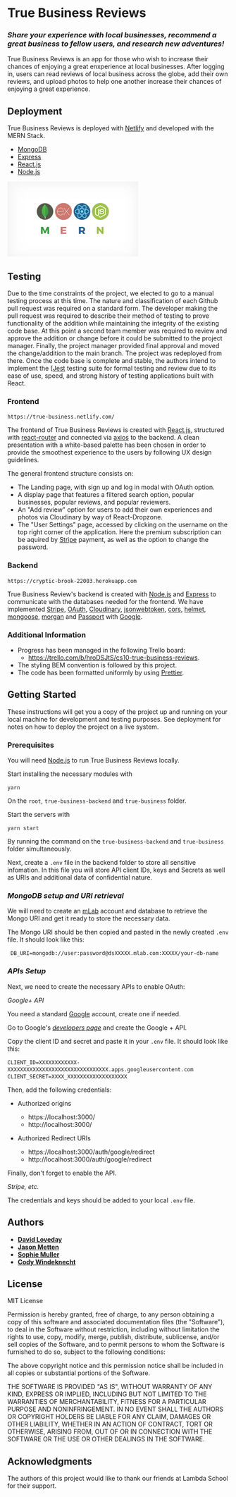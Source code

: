 # **True Business Reviews**

### _Share your experience with local businesses, recommend a great business to fellow users, and research new adventures!_

True Business Reviews is an app for those who wish to increase their chances of enjoying a great enxperience at local businesses. After logging in, users can read reviews of local business across the globe, add their own reviews, and upload photos to help one another increase their chances of enjoying a great experience.

## **Deployment**

True Business Reviews is deployed with [Netlify](https://www.netlify.com/) and developed with the MERN Stack.

- [MongoDB](https://www.mongodb.com/)
- [Express](https://www.npmjs.com/package/express)
- [React.js](https://reactjs.org/)
- [Node.js](https://nodejs.org)

![MERN](MERNSTACK.jpg)

## **Testing**

Due to the time constraints of the project, we elected to go to a manual testing process at this time. The nature and classification of each Github pull request was required on a standard form. The developer making the pull request was required to describe their method of testing to prove functionality of the addition while maintaining the integrity of the existing code base. At this point a second team member was required to review and approve the addition or change before it could be submitted to the project manager. Finally, the project manager provided final approval and moved the change/addition to the main branch. The project was redeployed from there. Once the code base is complete and stable, the authors intend to implement the [[Jest](https://jestjs.io/) testing suite for formal testing and review due to its ease of use, speed, and strong history of testing applications built with React.

### **Frontend**

```
https://true-business.netlify.com/
```

The frontend of True Business Reviews is created with [React.js](https://reactjs.org/), structured with [react-router](https://www.npmjs.com/package/react-router) and connected via [axios](https://www.npmjs.com/package/axios) to the backend.
A clean presentation with a white-based palette has been chosen in order to provide the smoothest experience to the users by following UX design guidelines.

The general frontend structure consists on:

- The Landing page, with sign up and log in modal with OAuth option.
- A display page that features a filtered search option, popular businesses, popular reviews, and popular reviewers.
- An "Add review" option for users to add their own experiences and photos via Cloudinary by way of React-Dropzone.
- The "User Settings" page, accessed by clicking on the username on the top right corner of the application. Here the premium subscription can be aquired by [Stripe](https://stripe.com) payment, as well as the option to change the password.

### **Backend**

```
https://cryptic-brook-22003.herokuapp.com
```

True Business Review's backend is created with [Node.js](https://nodejs.org) and [Express](https://www.npmjs.com/package/express) to communicate with the databases needed for the frontend. We have implemented [Stripe](https://stripe.com), [OAuth](https://oauth.net), [Cloudinary](https://cloudinary.com/), [jsonwebtoken](https://www.npmjs.com/package/jsonwebtoken), [cors](https://www.npmjs.com/package/cors), [helmet](https://www.npmjs.com/package/helmet), [mongoose](https://www.npmjs.com/package/mongoose), [morgan](https://www.npmjs.com/package/morgan) and [Passport](http://www.passportjs.org/) with [Google](https://www.npmjs.com/package/passport-google-oauth20).

### **Additional Information**

- Progress has been managed in the following Trello board:
  - https://trello.com/b/hroDSJtS/cs10-true-business-reviews.
- The styling BEM convention is followed by this project.
- The code has been formatted uniformly by using [Prettier](https://prettier.io/).

## **Getting Started**

These instructions will get you a copy of the project up and running on your local machine for development and testing purposes. See deployment for notes on how to deploy the project on a live system.

### **Prerequisites**

You will need [Node.js](https://nodejs.org) to run True Business Reviews locally.

Start installing the necessary modules with

```
yarn
```

On the `root`, `true-business-backend` and `true-business` folder.

Start the servers with

```
yarn start
```

By running the command on the `true-business-backend` and `true-business` folder simultaneously.

Next, create a `.env` file in the backend folder to store all sensitive infomation. In this file you will store API client IDs, keys and Secrets as well as URIs and additional data of confidential nature.

### _MongoDB setup and URI retrieval_

We will need to create an [mLab](https://mlab.com/) account and database to retrieve the Mongo URI and get it ready to store the necessary data.

The Mongo URI should be then copied and pasted in the newly created `.env` file. It should look like this:

```
 DB_URI=mongodb://user:password@dsXXXXX.mlab.com:XXXXX/your-db-name
```

### _APIs Setup_

Next, we need to create the necessary APIs to enable OAuth:

_Google+ API_

You need a standard [Google](www.gmail.com) account, create one if needed.

Go to Google's [_developers page_](https://console.developers.google.com) and create the Google + API.

Copy the client ID and secret and paste it in your `.env` file. It should look like this:

```
CLIENT_ID=XXXXXXXXXXXX-XXXXXXXXXXXXXXXXXXXXXXXXXXXXXXXX.apps.googleusercontent.com
CLIENT_SECRET=XXXX_XXXXXXXXXXXXXXXXXXX
```

Then, add the following credentials:

- Authorized origins

  - https://localhost:3000/
  - http://localhost:3000/

- Authorized Redirect URIs
  - https://localhost:3000/auth/google/redirect
  - http://localhost:3000/auth/google/redirect

Finally, don't forget to enable the API.

_Stripe, etc._

The credentials and keys should be added to your local `.env` file.

## Authors

- **[David Loveday](https://github.com/AquilaVirtual)**
- **[Jason Metten](https://github.com/metten0)**
- **[Sophie Muller](https://github.com/sophiemullerc)**
- **[Cody Windeknecht](https://github.com/cwindeknecht)**

## License

MIT License

Permission is hereby granted, free of charge, to any person obtaining a copy of this software and associated documentation files (the "Software"), to deal in the Software without restriction, including without limitation the rights to use, copy, modify, merge, publish, distribute, sublicense, and/or sell copies of the Software, and to permit persons to whom the Software is furnished to do so, subject to the following conditions:

The above copyright notice and this permission notice shall be included in all copies or substantial portions of the Software.

THE SOFTWARE IS PROVIDED "AS IS", WITHOUT WARRANTY OF ANY KIND, EXPRESS OR IMPLIED, INCLUDING BUT NOT LIMITED TO THE WARRANTIES OF MERCHANTABILITY, FITNESS FOR A PARTICULAR PURPOSE AND NONINFRINGEMENT. IN NO EVENT SHALL THE AUTHORS OR COPYRIGHT HOLDERS BE LIABLE FOR ANY CLAIM, DAMAGES OR OTHER LIABILITY, WHETHER IN AN ACTION OF CONTRACT, TORT OR OTHERWISE, ARISING FROM, OUT OF OR IN CONNECTION WITH THE SOFTWARE OR THE USE OR OTHER DEALINGS IN THE SOFTWARE.

## Acknowledgments

The authors of this project would like to thank our friends at Lambda School for their support.
